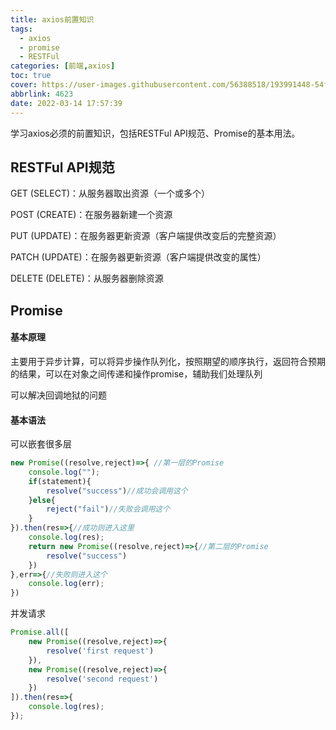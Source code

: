 ```yaml
---
title: axios前置知识
tags:
  - axios
  - promise
  - RESTFul
categories: [前端,axios]
toc: true
cover: https://user-images.githubusercontent.com/56388518/193991448-54f2eff8-11e0-404e-b1f7-7104725bcb52.png
abbrlink: 4623
date: 2022-03-14 17:57:39
---
```


学习axios必须的前置知识，包括RESTFul API规范、Promise的基本用法。

<!--more-->

## RESTFul API规范

GET (SELECT)：从服务器取出资源（一个或多个）

POST (CREATE)：在服务器新建一个资源

PUT (UPDATE)：在服务器更新资源（客户端提供改变后的完整资源）

PATCH (UPDATE)：在服务器更新资源（客户端提供改变的属性）

DELETE (DELETE)：从服务器删除资源

## Promise

#### 基本原理

主要用于异步计算，可以将异步操作队列化，按照期望的顺序执行，返回符合预期的结果，可以在对象之间传递和操作promise，辅助我们处理队列

可以解决回调地狱的问题

#### 基本语法

可以嵌套很多层

```js
new Promise((resolve,reject)=>{ //第一层的Promise
    console.log("");
    if(statement){
        resolve("success")//成功会调用这个
    }else{
        reject("fail")//失败会调用这个
    }
}).then(res=>{//成功则进入这里
    console.log(res);
    return new Promise((resolve,reject)=>{//第二层的Promise
        resolve("success")
    })
},err=>{//失败则进入这个
    console.log(err);
})
```

并发请求

```js
Promise.all([
    new Promise((resolve,reject)=>{
        resolve('first request')
    }),
    new Promise((resolve,reject)=>{
        resolve('second request')
    })
]).then(res=>{
    console.log(res);
});
```
